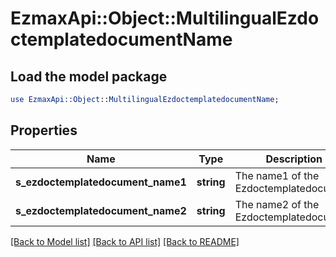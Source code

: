# EzmaxApi::Object::MultilingualEzdoctemplatedocumentName

## Load the model package
```perl
use EzmaxApi::Object::MultilingualEzdoctemplatedocumentName;
```

## Properties
Name | Type | Description | Notes
------------ | ------------- | ------------- | -------------
**s_ezdoctemplatedocument_name1** | **string** | The name1 of the Ezdoctemplatedocument | [optional] 
**s_ezdoctemplatedocument_name2** | **string** | The name2 of the Ezdoctemplatedocument | [optional] 

[[Back to Model list]](../README.md#documentation-for-models) [[Back to API list]](../README.md#documentation-for-api-endpoints) [[Back to README]](../README.md)


